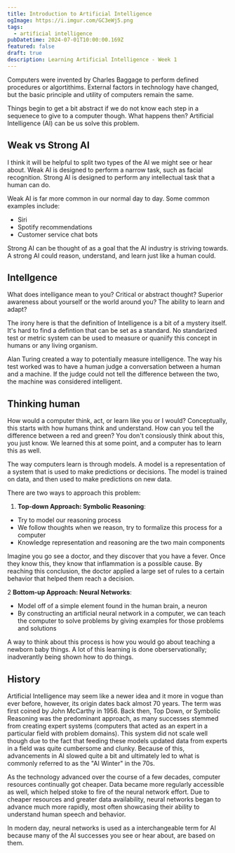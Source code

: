 ```yaml
---
title: Introduction to Artificial Intelligence
ogImage: https://i.imgur.com/GC3eWj5.png
tags:
  - artificial intelligence
pubDatetime: 2024-07-01T10:00:00.169Z
featured: false
draft: true
description: Learning Artificial Intelligence - Week 1
---
```


Computers were invented by Charles Baggage to perform defined procedures or algortithims. External factors in technology have changed, but the basic principle and utility of computers remain the same.

Things begin to get a bit abstract if we do not know each step in a sequenece to give to a computer though. What happens then? Artificial Intelligence (AI) can be us solve this problem.

## Weak vs Strong AI

I think it will be helpful to split two types of the AI we might see or hear about. Weak AI is designed to perform a narrow task, such as facial recognition. Strong AI is designed to perform any intellectual task that a human can do.

Weak AI is far more common in our normal day to day. Some common examples include:

- Siri
- Spotify recommendations
- Customer service chat bots

Strong AI can be thought of as a goal that the AI industry is striving towards. A strong AI could reason, understand, and learn just like a human could.

## Intellgence

What does intelligance mean to you? Critical or abstract thought? Superior awareness about yourself or the world around you? The ability to learn and adapt?

The irony here is that the definition of Intelligence is a bit of a mystery itself. It's hard to find a defintion that can be set as a standard. No standarized test or metric system can be used to measure or quaniify this concept in humans or any living organism.

Alan Turing created a way to potentially measure intelligence. The way his test worked was to have a human judge a conversation between a human and a machine. If the judge could not tell the difference between the two, the machine was considered intelligent.

## Thinking human

How would a computer think, act, or learn like you or I would? Conceptually, this starts with how humans think and understand. How can you tell the difference between a red and green? You don't consiously think about this, you just know. We learned this at some point, and a computer has to learn this as well.

The way computers learn is through models. A model is a representation of a system that is used to make predictions or decisions. The model is trained on data, and then used to make predictions on new data.

There are two ways to approach this problem:

1. **Top-down Approach: Symbolic Reasoning**:

- Try to model our reasoning process
- We follow thoughts when we reason, try to formalize this process for a computer
- Knowledge representation and reasoning are the two main components

Imagine you go see a doctor, and they discover that you have a fever. Once they know this, they know that inflammation is a possible cause. By reaching this conclusion, the doctor applied a large set of rules to a certain behavior that helped them reach a decision.

2 **Bottom-up Approach: Neural Networks**:

- Model off of a simple element found in the human brain, a neuron
- By constructing an artificial neural network in a computer, we can teach the computer to solve problems by giving examples for those problems and solutions

A way to think about this process is how you would go about teaching a newborn baby things. A lot of this learning is done oberservationally; inadverantly being shown how to do things.

## History

Artificial Intelligence may seem like a newer idea and it more in vogue than ever before, however, its origin dates back almost 70 years. The term was first coined by John McCarthy in 1956. Back then, Top Down, or Symbolic Reasoning was the predominant approach, as many successes stemmed from creating expert systems (computers that acted as an expert in a particular field with problem domains). This system did not scale well though due to the fact that feeding these models updated data from experts in a field was quite cumbersome and clunky. Because of this, advancements in AI slowed quite a bit and ultimately led to what is commonly referred to as the "AI Winter" in the 70s.

As the technology advanced over the course of a few decades, computer resources continually got cheaper. Data became more regularly accessible as well, which helped stoke to fire of the neural network effort. Due to cheaper resources and greater data availability, neural networks began to advance much more rapidly, most often showcasing their ability to understand human speech and behavior.

In modern day, neural networks is used as a interchangeable term for AI because many of the AI successes you see or hear about, are based on them.
